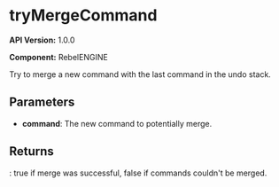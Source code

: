 # tryMergeCommand

**API Version:** 1.0.0

**Component:** RebelENGINE

Try to merge a new command with the last command in the undo stack.

## Parameters

- **command**: The new command to potentially merge.

## Returns

: true if merge was successful, false if commands couldn't be merged.

